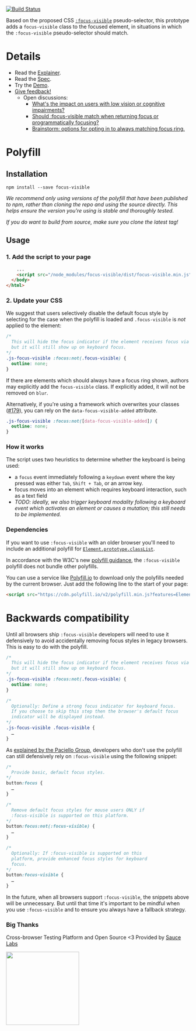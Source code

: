 [![Build Status](https://travis-ci.org/WICG/focus-visible.svg?branch=master)](https://travis-ci.org/WICG/focus-visible)

Based on the proposed CSS
[`:focus-visible`](https://drafts.csswg.org/selectors-4/#the-focus-visible-pseudo)
pseudo-selector,
this prototype adds a `focus-visible` class to the focused element,
in situations in which the `:focus-visible` pseudo-selector should match.

# Details

- Read the [Explainer](explainer.md).
- Read the [Spec](https://drafts.csswg.org/selectors-4/#the-focus-visible-pseudo).
- Try the [Demo](https://wicg.github.io/focus-visible/demo).
- [Give feedback!](https://github.com/WICG/focus-visible/issues)
    - Open discussions:
        - [What's the impact on users with low vision or cognitive impairments?](https://github.com/WICG/focus-visible/issues/128)
        - [Should :focus-visible match when returning focus or programmatically focusing?](https://github.com/WICG/focus-visible/issues/88)
        - [Brainstorm: options for opting in to always matching focus ring.](https://github.com/WICG/focus-visible/issues/42)

# Polyfill

## Installation

`npm install --save focus-visible`

_We recommend only using versions of the polyfill that have been published to npm, rather than
cloning the repo and using the source directly. This helps ensure the version you're using is stable
and thoroughly tested._

_If you do want to build from source, make sure you clone the latest tag!_

## Usage

### 1. Add the script to your page

```html
    ...
    <script src="/node_modules/focus-visible/dist/focus-visible.min.js"></script>
  </body>
</html>
```

### 2. Update your CSS

We suggest that users
selectively disable the default focus style
by selecting for the case when the polyfill is loaded
and `.focus-visible` is _not_ applied to the element:

```css
/*
  This will hide the focus indicator if the element receives focus via the mouse,
  but it will still show up on keyboard focus.
*/
.js-focus-visible :focus:not(.focus-visible) {
  outline: none;
}
```

If there are elements which should always have a focus ring shown,
authors may explicitly add the `focus-visible` class.
If explicitly added, it will not be removed on `blur`.

Alternatively, if you're using a framework which overwrites your classes ([#179](https://github.com/WICG/focus-visible/issues/179)),
you can rely on the `data-focus-visible-added` attribute.
```css
.js-focus-visible :focus:not([data-focus-visible-added]) {
  outline: none;
}
```

### How it works

The script uses two heuristics to determine whether the keyboard is being used:

- a `focus` event immediately following a `keydown` event where the key pressed was either `Tab`,
`Shift + Tab`, or an arrow key.
- focus moves into an element which requires keyboard interaction,
  such as a text field
- _TODO: ideally, we also trigger keyboard modality
  following a keyboard event which activates an element or causes a mutation;
  this still needs to be implemented._

### Dependencies

If you want to use `:focus-visible` with an older browser you'll need to include an additional polyfill for [`Element.prototype.classList`](https://caniuse.com/#feat=classlist).

In accordance with the W3C's new [polyfill
guidance](https://www.w3.org/2001/tag/doc/polyfills/#don-t-serve-unnecessary-polyfills), the
`:focus-visible` polyfill does not bundle other polyfills.

You can use a service like [Polyfill.io](https://polyfill.io) to download only the polyfills needed by the current browser. Just add the following line to the start of your page:

```html
<script src="https://cdn.polyfill.io/v2/polyfill.min.js?features=Element.prototype.classList"></script>
```

# Backwards compatibility
Until all browsers ship `:focus-visible` developers will need to use it defensively to avoid accidentally
removing focus styles in legacy browsers. This is easy to do with the polyfill.

```css
/*
  This will hide the focus indicator if the element receives focus via the mouse,
  but it will still show up on keyboard focus.
*/
.js-focus-visible :focus:not(.focus-visible) {
  outline: none;
}

/*
  Optionally: Define a strong focus indicator for keyboard focus.
  If you choose to skip this step then the browser's default focus
  indicator will be displayed instead.
*/
.js-focus-visible .focus-visible {
  …
}
```

As [explained by the Paciello Group](https://developer.paciellogroup.com/blog/2018/03/focus-visible-and-backwards-compatibility/), developers who don't use the polyfill can still defensively rely on `:focus-visible` using the
following snippet:

```css
/*
  Provide basic, default focus styles.
*/
button:focus {
  …
}

/*
  Remove default focus styles for mouse users ONLY if
  :focus-visible is supported on this platform.
*/
button:focus:not(:focus-visible) {
  …
}

/*
  Optionally: If :focus-visible is supported on this
  platform, provide enhanced focus styles for keyboard
  focus.
*/
button:focus-visible {
  …
}
```

In the future, when all browsers support `:focus-visible`, the
snippets above will be unnecessary. But until that time it's important
to be mindful when you use `:focus-visible` and to ensure you always
have a fallback strategy.

### Big Thanks

Cross-browser Testing Platform and Open Source <3 Provided by [Sauce Labs][homepage]

<a href="https://saucelabs.com"><img src="https://i.imgur.com/f2cK9ZQ.jpg" width="200"></a>

[homepage]: https://saucelabs.com
